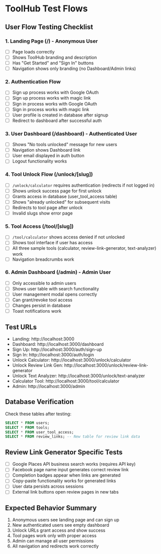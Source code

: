 # ToolHub Test Flows

## User Flow Testing Checklist

### 1. Landing Page (/) - Anonymous User
- [ ] Page loads correctly
- [ ] Shows ToolHub branding and description
- [ ] Has "Get Started" and "Sign In" buttons
- [ ] Navigation shows only branding (no Dashboard/Admin links)

### 2. Authentication Flow
- [ ] Sign up process works with Google OAuth
- [ ] Sign up process works with magic link
- [ ] Sign in process works with Google OAuth  
- [ ] Sign in process works with magic link
- [ ] User profile is created in database after signup
- [ ] Redirect to dashboard after successful auth

### 3. User Dashboard (/dashboard) - Authenticated User
- [ ] Shows "No tools unlocked" message for new users
- [ ] Navigation shows Dashboard link
- [ ] User email displayed in auth button
- [ ] Logout functionality works

### 4. Tool Unlock Flow (/unlock/[slug])
- [ ] `/unlock/calculator` requires authentication (redirects if not logged in)
- [ ] Shows unlock success page for first unlock
- [ ] Grants access in database (user_tool_access table)
- [ ] Shows "already unlocked" for subsequent visits
- [ ] Redirects to tool page after unlock
- [ ] Invalid slugs show error page

### 5. Tool Access (/tool/[slug])
- [ ] `/tool/calculator` shows access denied if not unlocked
- [ ] Shows tool interface if user has access
- [ ] All three sample tools (calculator, review-link-generator, text-analyzer) work
- [ ] Navigation breadcrumbs work

### 6. Admin Dashboard (/admin) - Admin User
- [ ] Only accessible to admin users
- [ ] Shows user table with search functionality
- [ ] User management modal opens correctly
- [ ] Can grant/revoke tool access
- [ ] Changes persist in database
- [ ] Toast notifications work

## Test URLs
- Landing: http://localhost:3000
- Dashboard: http://localhost:3000/dashboard
- Sign Up: http://localhost:3000/auth/sign-up
- Sign In: http://localhost:3000/auth/login
- Unlock Calculator: http://localhost:3000/unlock/calculator
- Unlock Review Link Gen: http://localhost:3000/unlock/review-link-generator
- Unlock Text Analyzer: http://localhost:3000/unlock/text-analyzer
- Calculator Tool: http://localhost:3000/tool/calculator
- Admin: http://localhost:3000/admin

## Database Verification
Check these tables after testing:
```sql
SELECT * FROM users;
SELECT * FROM tools;
SELECT * FROM user_tool_access;
SELECT * FROM review_links; -- New table for review link data
```

## Review Link Generator Specific Tests
- [ ] Google Places API business search works (requires API key)
- [ ] Facebook page name input generates correct review link
- [ ] Completion badges appear when links are generated
- [ ] Copy-paste functionality works for generated links
- [ ] User data persists across sessions
- [ ] External link buttons open review pages in new tabs

## Expected Behavior Summary
1. Anonymous users see landing page and can sign up
2. New authenticated users see empty dashboard
3. Unlock URLs grant access and show success
4. Tool pages work only with proper access
5. Admin can manage all user permissions
6. All navigation and redirects work correctly